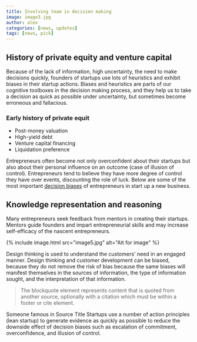 ```yaml
---
title: Involving team in decision making
image: image3.jpg
author: alex
categories: [news, updates]
tags: [news, pick]
---
```


## History of private equity and venture capital
Because of the lack of information, high uncertainty, the need to make decisions quickly, founders of startups use lots of heuristics and exhibit biases in their startup actions. Biases and heuristics are parts of our cognitive toolboxes in the decision making process, and they help us to take a decision as quick as possible under uncertainty, but sometimes become erroneous and fallacious.

### Early history of private equit

- Post-money valuation
- High-yield debt
- Venture capital financing
- Liquidation preference

Entrepreneurs often become not only overconfident about their startups but also about their personal influence on an outcome (case of illusion of control). Entrepreneurs tend to believe they have more degree of control they have over events, discounting the role of luck. Below are some of the most important [decision biases](#) of entrepreneurs in start up a new business.

## Knowledge representation and reasoning
Many entrepreneurs seek feedback from mentors in creating their startups. Mentors guide founders and impart entrepreneurial skills and may increase self-efficacy of the nascent entrepreneurs.

{% include image.html src="image5.jpg" alt="Alt for image" %}

Design thinking is used to understand the customers' need in an engaged manner. Design thinking and customer development can be biased, because they do not remove the risk of bias because the same biases will manifest themselves in the sources of information, the type of information sought, and the interpretation of that information.

> The blockquote element represents content that is quoted from another source, optionally with a citation which must be within a footer or cite element.

Someone famous in Source Title
Startups use a number of action principles (lean startup) to generate evidence as quickly as possible to reduce the downside effect of decision biases such as escalation of commitment, overconfidence, and illusion of control.